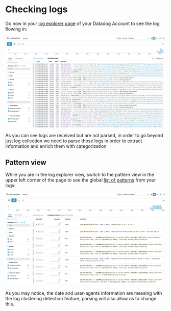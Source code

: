 # Checking logs

Go now in your [log explorer page](https://app.datadoghq.com/logs) of your Datadog Account to see the log flowing in:

![log-flowing](https://raw.githubusercontent.com/l0k0ms/workshops/master/log-workshop-4/images/log-flowing.png)

As you can see logs are received but are not parsed, in order to go beyond just log collection we need to parse those logs in order to extract information and enrich them with categorization

## Pattern view

While you are in the log explorer view, switch to the pattern view in the upper left corner of the page to see the global [list of patterns](https://docs.datadoghq.com/logs/explorer/patterns/) from your logs:

![pattern_1](https://raw.githubusercontent.com/l0k0ms/workshops/master/log-workshop-4/images/pattern_1.png)

As you may notice, the date and user-agents information are messing with the log clustering detection feature, parsing will also allow us to change this.
